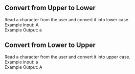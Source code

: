 ## Convert from Upper to Lower

Read a character from the user and convert it into lower case.
<br> Example input: A
<br> Example Output: a

## Convert from Lower to Upper

Read a character from the user and convert it into upper case.
<br> Example input: a
<br> Example Output: A
